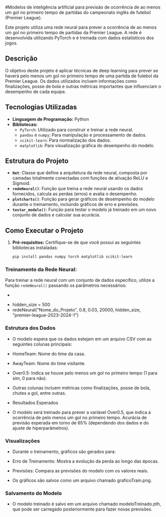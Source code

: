 #Modelos de inteligência artificial para previsão de ocorrência de ao menos um gol no primeiro tempo de partidas do campeonato inglês de futebol (Premier League).


Este projeto utiliza uma rede neural para prever a ocorrência de ao menos um gol no primeiro tempo de partidas da Premier League. A rede é desenvolvida utilizando PyTorch e é treinada com dados estatísticos dos jogos.

## Descrição

O objetivo deste projeto é aplicar técnicas de deep learning para prever se haverá pelo menos um gol no primeiro tempo de uma partida de futebol da Premier League. Os dados utilizados incluem informações como finalizações, posse de bola e outras métricas importantes que influenciam o desempenho de cada equipe.

## Tecnologias Utilizadas

- **Linguagem de Programação:** Python
- **Bibliotecas:** 
  - `PyTorch`: Utilizado para construir e treinar a rede neural.
  - `pandas` e `numpy`: Para manipulação e processamento de dados.
  - `scikit-learn`: Para normalização dos dados.
  - `matplotlib`: Para visualização gráfica do desempenho do modelo.

## Estrutura do Projeto

- **`Net`**: Classe que define a arquitetura da rede neural, composta por camadas totalmente conectadas com funções de ativação ReLU e Sigmoid.
- **`redeNeural()`**: Função que treina a rede neural usando os dados fornecidos, calcula as perdas (erros) e avalia o desempenho.
- **`plotcharts()`**: Função para gerar gráficos de desempenho do modelo durante o treinamento, incluindo gráficos de erro e previsões.
- **`testar_modelo()`**: Função para testar o modelo já treinado em um novo conjunto de dados e calcular sua acurácia.

## Como Executar o Projeto

1. **Pré-requisitos:** Certifique-se de que você possui as seguintes bibliotecas instaladas:
   ```bash
   pip install pandas numpy torch matplotlib scikit-learn

### Treinamento da Rede Neural:

Para treinar a rede neural com um conjunto de dados específico, utilize a função `redeNeural()` passando os parâmetros necessários:

- ```python
- hidden_size = 500
- redeNeural("Nome_do_Projeto", 0.8, 0.03, 20000, hidden_size, "premier-league-2023-2024-1")

### Estrutura dos Dados
- O modelo espera que os dados estejam em um arquivo CSV com as seguintes colunas principais:

- HomeTeam: Nome do time da casa.
- AwayTeam: Nome do time visitante.
- Over0.5: Indica se houve pelo menos um gol no primeiro tempo (1 para sim, 0 para não).
- Outras colunas incluem métricas como finalizações, posse de bola, chutes a gol, entre outras.
- Resultados Esperados
- O modelo será treinado para prever a variável Over0.5, que indica a ocorrência de pelo menos um gol no primeiro tempo. Acurácia de previsão esperada em torno de 65% (dependendo dos dados e do ajuste de hiperparâmetros).

### Visualizações
- Durante o treinamento, gráficos são gerados para:

- Erro de Treinamento: Mostra a evolução da perda ao longo das épocas.
- Previsões: Compara as previsões do modelo com os valores reais.
- Os gráficos são salvos como um arquivo chamado graficoTrain.png.

### Salvamento do Modelo
- O modelo treinado é salvo em um arquivo chamado modeloTreinado.pth, que pode ser carregado posteriormente para fazer novas previsões.

